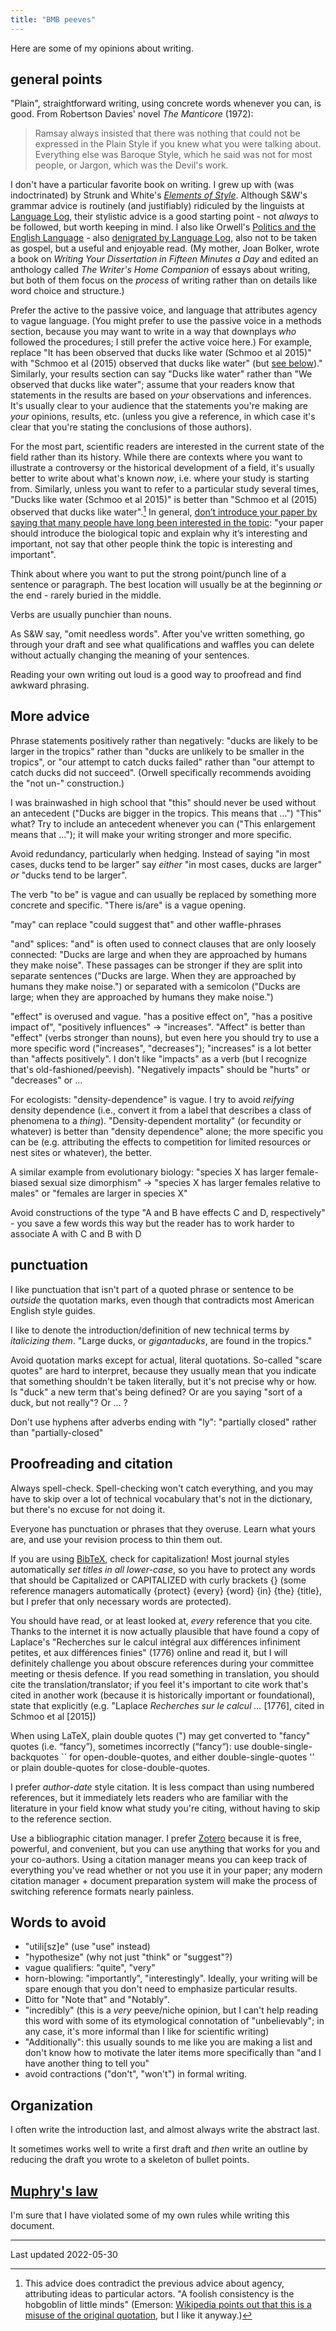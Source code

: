 ```yaml
---
title: "BMB peeves"
---
```


Here are some of  my opinions about writing.

## general points

"Plain", straightforward writing, using concrete words whenever you can, is good. From Robertson Davies' novel *The Manticore* (1972):

> Ramsay always insisted that there was nothing that could not be expressed in the Plain Style if you knew what you were talking about. Everything else was Baroque Style, which he said was not for most people, or Jargon, which was the Devil's work.

I don't have a particular favorite book on writing. I grew up with (was indoctrinated) by Strunk and White's [*Elements of Style*](https://en.wikipedia.org/wiki/The_Elements_of_Style). Although S&W's grammar advice is routinely (and justifiably) ridiculed by the linguists at [Language Log](https://languagelog.ldc.upenn.edu/nll/?p=15509), their stylistic advice is a good starting point - not *always* to be followed, but worth keeping in mind. I also like Orwell's [Politics and the English Language](https://www.orwellfoundation.com/the-orwell-foundation/orwell/essays-and-other-works/politics-and-the-english-language/) - also [denigrated by Language Log](https://languagelog.ldc.upenn.edu/nll/?p=992), also not to be taken as gospel, but a useful and enjoyable read. (My mother, Joan Bolker, wrote a book on *Writing Your Dissertation in Fifteen Minutes a Day* and edited an anthology called *The Writer's Home Companion* of essays about writing, but both of them focus on the *process* of writing rather than on details like word choice and structure.)

Prefer the active to the passive voice, and language that attributes agency to vague language. (You might prefer to use the passive voice in a methods section, because you may want to write in a way that downplays *who* followed the procedures; I still prefer the active voice here.) For example, replace "It has been observed that ducks like water (Schmoo et al 2015)" with "Schmoo et al (2015) observed that ducks like water" (but [see below](#ref2))." Similarly, your results section can say "Ducks like water" rather than "We observed that ducks like water"; assume that your readers know that statements in the results are based on *your* observations and inferences. It's usually clear to your audience that the statements you're making are *your* opinions, results, etc. (unless you give a reference, in which case it's clear that you're stating the conclusions of those authors).

For the most part, scientific readers are interested in the current state of the field rather than its history. While there are contexts where you want to illustrate a controversy or the historical development of a field, it's usually better to write about what's known *now*, i.e. where your study is starting from. <a name="ref2"></a> Similarly, unless you want to refer to a particular study several times, "Ducks like water (Schmoo et al 2015)" is better than "Schmoo et al (2015) observed that ducks like water".[^1] In general, [don’t introduce your paper by saying that many people have long been interested in the topic](https://dynamicecology.wordpress.com/2015/04/20/dont-introduce-your-paper-by-talking-about-how-lots-of-people-are-interested-in-the-topic/): "your paper should introduce the biological topic and explain why it’s interesting and important, not say that other people think the topic is interesting and important".

Think about where you want to put the strong point/punch line of a sentence or paragraph. The best location will usually be at the beginning *or* the end - rarely buried in the middle.

Verbs are usually punchier than nouns.

As S&W say, "omit needless words". After you've written something, go through your draft and see what qualifications and waffles you can delete without actually changing the meaning of your sentences.

Reading your own writing out loud is a good way to proofread and find awkward phrasing.

## More advice

Phrase statements positively rather than negatively: "ducks are likely to be larger in the tropics" rather than "ducks are unlikely to be smaller in the tropics", or "our attempt to catch ducks failed" rather than "our attempt to catch ducks did not succeed". (Orwell specifically recommends avoiding the "not un-" construction.)

I was brainwashed in high school that "this" should never be used without an antecedent ("Ducks are bigger in the tropics. This means that ...") "This" what? Try to include an antecedent whenever you can ("This enlargement means that ..."); it will make your writing stronger and more specific.

Avoid redundancy, particularly when hedging. Instead of saying "in most cases, ducks tend to be larger" say *either* "in most cases, ducks are larger" *or* "ducks tend to be larger".

The verb "to be" is vague and can usually be replaced by something more concrete and specific. "There is/are" is a vague opening.

"may" can replace "could suggest that" and other waffle-phrases

"and" splices: "and" is often used to connect clauses that are only loosely connected: "Ducks are large and when they are approached by humans they make noise". These passages can be stronger if they are split into separate sentences ("Ducks are large. When they are approached by humans they make noise.") or separated with a semicolon ("Ducks are large; when they are approached by humans they make noise.")

"effect" is overused and vague. "has a positive effect on", "has a positive impact of", "positively influences" → "increases".  "Affect" is better than "effect" (verbs stronger than nouns), but even here you should try to use a more specific word ("increases", "decreases"); "increases" is a lot better than "affects positively". I don't like "impacts" as a verb (but I recognize that's old-fashioned/peevish). "Negatively impacts" should be "hurts" or "decreases" or ...

For ecologists: "density-dependence" is vague. I try to avoid *reifying* density dependence (i.e., convert it from a label that describes a class of phenomena to a *thing*). "Density-dependent mortality" (or fecundity or whatever) is better than "density dependence" alone; the more specific you can be (e.g. attributing the effects to competition for limited resources or nest sites or whatever), the better.

A similar example from evolutionary biology: "species X has larger female-biased sexual size dimorphism" → "species X has larger females relative to males" or "females are larger in species X"

Avoid constructions of the type "A and B have effects C and D, respectively" - you save a few words this way but the reader has to work harder to associate A with C and B with D

## punctuation

I like punctuation that isn't part of a quoted phrase or sentence to be *outside* the quotation marks, even though that contradicts most American English style guides.

I like to denote the introduction/definition of new technical terms by *italicizing them*. "Large ducks, or *gigantaducks*, are found in the tropics."

Avoid quotation marks except for actual, literal quotations. So-called "scare quotes" are hard to interpret, because they usually mean that you indicate that something shouldn't be taken literally, but it's not precise why or how. Is "duck" a new term that's being defined? Or are you saying "sort of a duck, but not really"? Or ... ?

Don't use hyphens after adverbs ending with "ly": "partially closed" rather than "partially-closed"

## Proofreading and citation

Always spell-check. Spell-checking won't catch everything, and you may have to skip over a lot of technical vocabulary that's not in the dictionary, but there's no excuse for not doing it.

Everyone has punctuation or phrases that they overuse. Learn what yours are, and use your revision process to thin them out.

If you are using [BibTeX](http://www.bibtex.org/), check for capitalization! Most journal styles automatically *set titles in all lower-case*, so you have to protect any words that should be Capitalized or CAPITALIZED with curly brackets {} (some reference managers automatically {protect} {every} {word} {in} {the} {title}, but I prefer that only necessary words are protected).

You should have read, or at least looked at, *every* reference that you cite. Thanks to the internet it is now actually plausible that have found a copy of Laplace's "Recherches sur le calcul intégral aux différences infiniment petites, et aux différences finies" (1776) online and read it, but I will definitely challenge you about obscure references during your committee meeting or thesis defence. If you read something in translation, you should cite the translation/translator; if you feel it's important to cite work that's cited in another work (because it is historically important or foundational), state that explicitly (e.g. "Laplace *Recherches sur le calcul ...* [1776], cited in Schmoo et al [2015])

When using LaTeX, plain double quotes (") may get converted to "fancy" quotes (i.e. “fancy”), sometimes incorrectly (“fancy“): use double-single-backquotes `` for open-double-quotes, and either double-single-quotes '' or plain double-quotes for close-double-quotes.

I prefer *author-date* style citation. It is less compact than using numbered references, but it immediately lets readers who are familiar with the literature in your field know what study you're citing, without having to skip to the reference section.

Use a bibliographic citation manager. I prefer [Zotero](https://www.zotero.org/) because it is free, powerful, and convenient, but you can use anything that works for you and your co-authors. Using a citation manager means you can keep track of everything you've read whether or not you use it in your paper; any modern citation manager + document preparation system will make the process of switching reference formats nearly painless.

## Words to avoid

- "utili[sz]e" (use "use" instead)
- "hypothesize" (why not just "think" or "suggest"?)
- vague qualifiers: "quite", "very"
- horn-blowing: "importantly", "interestingly". Ideally, your writing will be spare enough that you don't need to emphasize particular results.
- Ditto for "Note that" and "Notably".
- "incredibly" (this is a *very* peeve/niche opinion, but I can't help reading this word with some of its etymological connotation of "unbelievably"; in any case, it's more informal than I like for scientific writing)
- "Additionally": this usually sounds to me like you are making a list and don't know how to motivate the later items more specifically than "and I have another thing to tell you"
- avoid contractions ("don't", "won't") in formal writing. 

## Organization

I often write the introduction last, and almost always write the abstract last.

It sometimes works well to write a first draft and *then* write an outline by reducing the draft you wrote to a skeleton of bullet points.

## [Muphry's law](https://en.wikipedia.org/wiki/Muphry%27s_law)

I'm sure that I have violated some of my own rules while writing this document.

[^1]: This advice does contradict the previous advice about agency, attributing ideas to particular actors. "A foolish consistency is the hobgoblin of little minds" (Emerson: [Wikipedia points out that this is a misuse of the original quotation](https://en.wikipedia.org/wiki/Wikipedia:Emerson_and_Wilde_on_consistency), but I like it anyway.)

---

Last updated 2022-05-30
